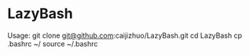 # LazyBash
Usage:
    git clone git@github.com:caijizhuo/LazyBash.git
    cd LazyBash
    cp .bashrc ~/
    source ~/.bashrc
